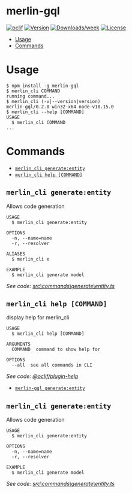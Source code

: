 merlin-gql
==========



[![oclif](https://img.shields.io/badge/cli-oclif-brightgreen.svg)](https://oclif.io)
[![Version](https://img.shields.io/npm/v/merlin_cli.svg)](https://npmjs.org/package/merlin_cli)
[![Downloads/week](https://img.shields.io/npm/dw/merlin_cli.svg)](https://npmjs.org/package/merlin_cli)
[![License](https://img.shields.io/npm/l/merlin_cli.svg)](https://github.com/ezequielzacca/merlin_cli/blob/master/package.json)

<!-- toc -->
* [Usage](#usage)
* [Commands](#commands)
<!-- tocstop -->
# Usage
<!-- usage -->
```sh-session
$ npm install -g merlin-gql
$ merlin_cli COMMAND
running command...
$ merlin_cli (-v|--version|version)
merlin-gql/0.2.0 win32-x64 node-v10.15.0
$ merlin_cli --help [COMMAND]
USAGE
  $ merlin_cli COMMAND
...
```
<!-- usagestop -->
# Commands
<!-- commands -->
* [`merlin_cli generate:entity`](#merlin_cli-generateentity)
* [`merlin_cli help [COMMAND]`](#merlin_cli-help-command)

## `merlin_cli generate:entity`

Allows code generation

```
USAGE
  $ merlin_cli generate:entity

OPTIONS
  -n, --name=name
  -r, --resolver

ALIASES
  $ merlin_cli e

EXAMPLE
  $ merlin_cli generate model
```

_See code: [src\commands\generate\entity.ts](https://github.com/ezequielzacca/merlin_cli/blob/v0.2.0/src\commands\generate\entity.ts)_

## `merlin_cli help [COMMAND]`

display help for merlin_cli

```
USAGE
  $ merlin_cli help [COMMAND]

ARGUMENTS
  COMMAND  command to show help for

OPTIONS
  --all  see all commands in CLI
```

_See code: [@oclif/plugin-help](https://github.com/oclif/plugin-help/blob/v3.1.0/src\commands\help.ts)_
<!-- commandsstop -->
* [`merlin-gql generate:entity`](#merlin_cli-generateentity)

## `merlin_cli generate:entity`

Allows code generation

```
USAGE
  $ merlin_cli generate:entity

OPTIONS
  -n, --name=name
  -r, --resolver

EXAMPLE
  $ merlin_cli generate model
```

_See code: [src\commands\generate\entity.ts](https://github.com/ezequielzacca/merlin_cli/blob/v0.0.0/src\commands\generate\entity.ts)_
